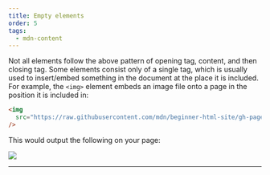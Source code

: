 ```yaml
---
title: Empty elements
order: 5
tags:
  - mdn-content
---
```


Not all elements follow the above pattern of opening tag, content, and then
closing tag. Some elements consist only of a single tag, which is usually used
to insert/embed something in the document at the place it is included. For
example, the `<img>` element embeds an image file onto a page in the position it
is included in:

```html
<img
  src="https://raw.githubusercontent.com/mdn/beginner-html-site/gh-pages/images/firefox-icon.png"
/>
```

This would output the following on your page:

<div>
<img src="https://raw.githubusercontent.com/mdn/beginner-html-site/gh-pages/images/firefox-icon.png"/>
</div>

---
